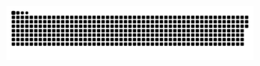 ![暗色](https://raw.githubusercontent.com/TomCatV/TomCatV/output/github-contribution-grid-snake-dark.svg)

<!-- ![亮色](https://raw.githubusercontent.com/TomCatV/TomCatV/output/github-contribution-grid-snake.svg) -->
